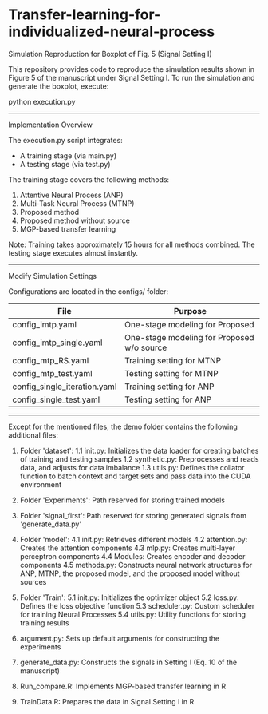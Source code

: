 # Transfer-learning-for-individualized-neural-process

Simulation Reproduction for Boxplot of Fig. 5 (Signal Setting I)

This repository provides code to reproduce the simulation results shown in Figure 5 of the manuscript under Signal Setting I. To run the simulation and generate the boxplot, execute:

python execution.py

------------------------------------------------------------------------

Implementation Overview

The execution.py script integrates:
- A training stage (via main.py)
- A testing stage (via test.py)

The training stage covers the following methods:
1. Attentive Neural Process (ANP)
2. Multi-Task Neural Process (MTNP)
3. Proposed method
4. Proposed method without source
5. MGP-based transfer learning

Note: Training takes approximately 15 hours for all methods combined. The testing stage executes almost instantly.

------------------------------------------------------------------------

Modify Simulation Settings

Configurations are located in the configs/ folder:

File                          | Purpose
------------------------------|-------------------------------------------------
config_imtp.yaml              | One-stage modeling for Proposed
config_imtp_single.yaml      | One-stage modeling for Proposed w/o source
config_mtp_RS.yaml           | Training setting for MTNP
config_mtp_test.yaml         | Testing setting for MTNP
config_single_iteration.yaml | Training setting for ANP
config_single_test.yaml      | Testing setting for ANP
------------------------------------------------------------------------

Except for the mentioned files, the demo folder contains the following additional files:

1. Folder 'dataset':
   1.1 init.py: Initializes the data loader for creating batches of training and testing samples
   1.2 synthetic.py: Preprocesses and reads data, and adjusts for data imbalance
   1.3 utils.py: Defines the collator function to batch context and target sets and pass data into the CUDA environment

2. Folder 'Experiments': Path reserved for storing trained models

3. Folder 'signal_first': Path reserved for storing generated signals from 'generate_data.py'

4. Folder 'model':
   4.1 init.py: Retrieves different models
   4.2 attention.py: Creates the attention components
   4.3 mlp.py: Creates multi-layer perceptron components
   4.4 Modules: Creates encoder and decoder components
   4.5 methods.py: Constructs neural network structures for ANP, MTNP, the proposed model, and the proposed model without sources

5. Folder 'Train':
   5.1 init.py: Initializes the optimizer object
   5.2 loss.py: Defines the loss objective function
   5.3 scheduler.py: Custom scheduler for training Neural Processes
   5.4 utils.py: Utility functions for storing training results

6. argument.py: Sets up default arguments for constructing the experiments

7. generate_data.py: Constructs the signals in Setting I (Eq. 10 of the manuscript)

8. Run_compare.R: Implements MGP-based transfer learning in R

9. TrainData.R: Prepares the data in Signal Setting I in R
